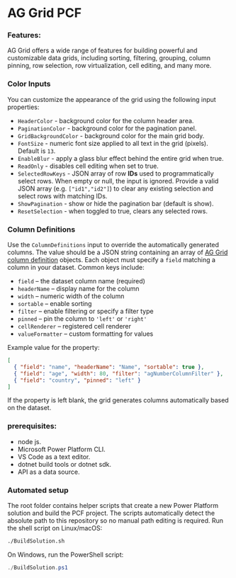 # AG Grid PCF

### Features:
AG Grid offers a wide range of features for building powerful and customizable data grids, including sorting, filtering, grouping, column pinning, row selection, row virtualization, cell editing, and many more.

### Color Inputs
You can customize the appearance of the grid using the following input properties:
* `HeaderColor` - background color for the column header area.
* `PaginationColor` - background color for the pagination panel.
* `GridBackgroundColor` - background color for the main grid body.
* `FontSize` - numeric font size applied to all text in the grid (pixels). Default is `13`.
* `EnableBlur` - apply a glass blur effect behind the entire grid when true.
* `ReadOnly` - disables cell editing when set to true.
* `SelectedRowKeys` - JSON array of row **IDs** used to programmatically select rows. When empty or null, the input is ignored. Provide a valid JSON array (e.g. `["id1","id2"]`) to clear any existing selection and select rows with matching IDs.
* `ShowPagination` - show or hide the pagination bar (default is show).
* `ResetSelection` - when toggled to true, clears any selected rows.

### Column Definitions
Use the `ColumnDefinitions` input to override the automatically generated columns. The value should be a JSON string containing an array of [AG Grid column definition](https://www.ag-grid.com/react-data-grid/column-definitions/) objects. Each object must specify a `field` matching a column in your dataset. Common keys include:

* `field` – the dataset column name (required)
* `headerName` – display name for the column
* `width` – numeric width of the column
* `sortable` – enable sorting
* `filter` – enable filtering or specify a filter type
* `pinned` – pin the column to `'left'` or `'right'`
* `cellRenderer` – registered cell renderer
* `valueFormatter` – custom formatting for values

Example value for the property:

```json
[
  { "field": "name", "headerName": "Name", "sortable": true },
  { "field": "age", "width": 80, "filter": "agNumberColumnFilter" },
  { "field": "country", "pinned": "left" }
]
```

If the property is left blank, the grid generates columns automatically based on the dataset.

### prerequisites:
* node js.
* Microsoft Power Platform CLI.
* VS Code as a text editor.
* dotnet build tools or dotnet sdk.
* API as a data source.

### Automated setup
The root folder contains helper scripts that create a new Power Platform solution and build the PCF project. The scripts automatically detect the absolute path to this repository so no manual path editing is required.
Run the shell script on Linux/macOS:
```bash
./BuildSolution.sh
```
On Windows, run the PowerShell script:
```powershell
./BuildSolution.ps1
```

